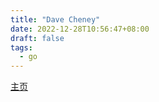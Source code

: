 ```yaml
---
title: "Dave Cheney"
date: 2022-12-28T10:56:47+08:00
draft: false
tags:
  - go
---
```


[主页](https://dave.cheney.net/)
